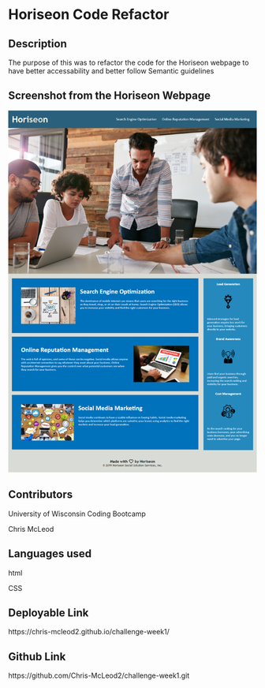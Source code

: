 
<h1>Horiseon Code Refactor</h1>
<h2> Description </h2>
  <p>The purpose of this was to refactor the code for the Horiseon webpage to have better accessability and better follow Semantic guidelines </p>


<h2>Screenshot from the Horiseon Webpage</h2>
 <img src="./assets/images/snapshotofwebsite.png" />



  <h2>Contributors</h2>
  <p>University of Wisconsin Coding Bootcamp</p>
  <p>Chris McLeod</p>    
<h2>Languages used</h2>
<p>html</p>
<p>CSS</p>

 <h2> Deployable Link</h2>
https://chris-mcleod2.github.io/challenge-week1/
<h2> Github Link </h2>
https://github.com/Chris-McLeod2/challenge-week1.git
